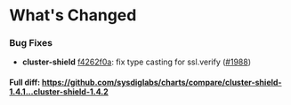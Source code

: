 # What's Changed

### Bug Fixes
- **cluster-shield** [f4262f0a](https://github.com/sysdiglabs/charts/commit/f4262f0aa956aa5042ef253765efa56f40e4de40): fix type casting for ssl.verify ([#1988](https://github.com/sysdiglabs/charts/issues/1988))
#### Full diff: https://github.com/sysdiglabs/charts/compare/cluster-shield-1.4.1...cluster-shield-1.4.2
